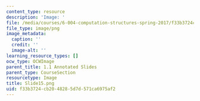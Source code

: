 ```yaml
---
content_type: resource
description: 'Image: '
file: /media/courses/6-004-computation-structures-spring-2017/f33b3724cb2048285d7d571ca6975af2_Slide15.png
file_type: image/png
image_metadata:
  caption: ''
  credit: ''
  image-alt: ''
learning_resource_types: []
ocw_type: OCWImage
parent_title: 1.1 Annotated Slides
parent_type: CourseSection
resourcetype: Image
title: Slide15.png
uid: f33b3724-cb20-4828-5d7d-571ca6975af2
---
```

